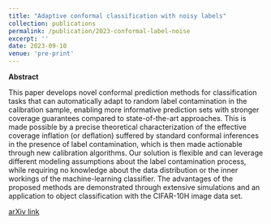 ```yaml
---
title: "Adaptive conformal classification with noisy labels"
collection: publications
permalink: /publication/2023-conformal-label-noise
excerpt: ''
date: 2023-09-10
venue: 'pre-print'
---
```


**Abstract**

This paper develops novel conformal prediction methods for classification tasks that can automatically adapt to random label contamination in the calibration sample, enabling more informative prediction sets with stronger coverage guarantees compared to state-of-the-art approaches. This is made possible by a precise theoretical characterization of the effective coverage inflation (or deflation) suffered by standard conformal inferences in the presence of label contamination, which is then made actionable through new calibration algorithms. Our solution is flexible and can leverage different modeling assumptions about the label contamination process, while requiring no knowledge about the data distribution or the inner workings of the machine-learning classifier. The advantages of the proposed methods are demonstrated through extensive simulations and an application to object classification with the CIFAR-10H image data set.

[arXiv link](https://arxiv.org/pdf/2309.05092.pdf)